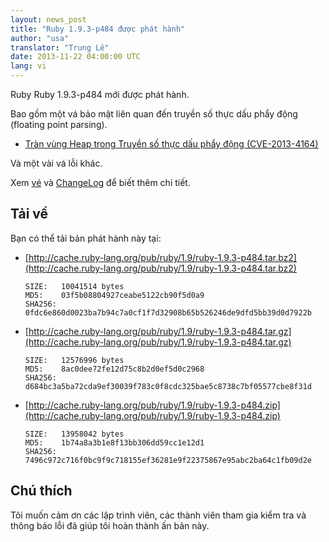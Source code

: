 ```yaml
---
layout: news_post
title: "Ruby 1.9.3-p484 được phát hành"
author: "usa"
translator: "Trung Lê"
date: 2013-11-22 04:00:00 UTC
lang: vi
---
```


Ruby Ruby 1.9.3-p484 mới được phát hành.

Bao gồm một vá bảo mật liên quan đến truyền số thực dấu phẩy động (floating point parsing).

 * [Tràn vùng Heap trong Truyền số thực dấu phẩy động (CVE-2013-4164)](/en/news/2013/11/22/heap-overflow-in-floating-point-parsing-cve-2013-4164/)

Và một vài vá lỗi khác.

Xem [vé](https://bugs.ruby-lang.org/projects/ruby-193/issues?set_filter=1&amp;status_id=5)
và [ChangeLog](http://svn.ruby-lang.org/repos/ruby/tags/v1_9_3_484/ChangeLog) để biết thêm chi tiết.

## Tải về

Bạn có thể tải bản phát hành này tại:

* [http://cache.ruby-lang.org/pub/ruby/1.9/ruby-1.9.3-p484.tar.bz2](http://cache.ruby-lang.org/pub/ruby/1.9/ruby-1.9.3-p484.tar.bz2)

      SIZE:   10041514 bytes
      MD5:    03f5b08804927ceabe5122cb90f5d0a9
      SHA256: 0fdc6e860d0023ba7b94c7a0cf1f7d32908b65b526246de9dfd5bb39d0d7922b

* [http://cache.ruby-lang.org/pub/ruby/1.9/ruby-1.9.3-p484.tar.gz](http://cache.ruby-lang.org/pub/ruby/1.9/ruby-1.9.3-p484.tar.gz)

      SIZE:   12576996 bytes
      MD5:    8ac0dee72fe12d75c8b2d0ef5d0c2968
      SHA256: d684bc3a5ba72cda9ef30039f783c0f8cdc325bae5c8738c7bf05577cbe8f31d

* [http://cache.ruby-lang.org/pub/ruby/1.9/ruby-1.9.3-p484.zip](http://cache.ruby-lang.org/pub/ruby/1.9/ruby-1.9.3-p484.zip)

      SIZE:   13958042 bytes
      MD5:    1b74a8a3b1e8f13bb306dd59cc1e12d1
      SHA256: 7496c972c716f0bc9f9c718155ef36281e9f22375867e95abc2ba64c1fb09d2e

## Chú thích

Tôi muốn cảm ơn các lập trình viên, các thành viên tham gia kiểm tra
và thông báo lỗi đã giúp tôi hoàn thành ấn bản này.